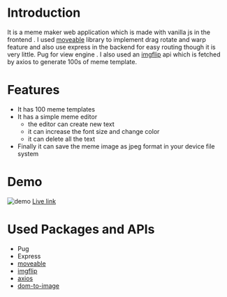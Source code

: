 # Introduction
It is a meme maker web application which is made with vanilla js in the frontend . I used [moveable](https://daybrush.com/moveable/) library to implement drag rotate and warp feature and also use express in the backend for easy routing though it is very little. Pug for view engine . I also used an [imgflip](https://imgflip.com/api) api which is fetched by axios to generate 100s of meme template.

# Features
- It has 100 meme templates
- It has a simple meme editor
    - the editor can create new text
    - it can increase the font size and change color
    - it can delete all the text
- Finally it can save the meme image as jpeg format in your device file system

# Demo
![demo](demo.gif)
[Live link](https://ta-meme-maker.herokuapp.com/)

# Used Packages and APIs

- Pug
- Express
- [moveable](https://daybrush.com/moveable/)   
- [imgflip](https://imgflip.com/api)  
- [axios](https://www.npmjs.com/package/axios)  
- [dom-to-image](https://www.npmjs.com/package/dom-to-image)  
